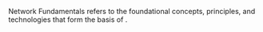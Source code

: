 Network Fundamentals refers to the foundational concepts, principles, and technologies that form the basis of .
